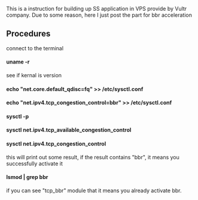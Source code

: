 This is a instruction for building up SS application in VPS provide by Vultr company.
Due to some reason, here I just post the part for bbr acceleration

## Procedures
connect to the terminal
#### uname -r
see if kernal is version

#### echo "net.core.default_qdisc=fq" >> /etc/sysctl.conf
#### echo "net.ipv4.tcp_congestion_control=bbr" >> /etc/sysctl.conf
#### sysctl -p
#### sysctl net.ipv4.tcp_available_congestion_control
#### sysctl net.ipv4.tcp_congestion_control
this will print out some result, if the result contains "bbr", it means you successfully activate it

#### lsmod | grep bbr
if you can see "tcp_bbr" module that it means you already activate bbr.


